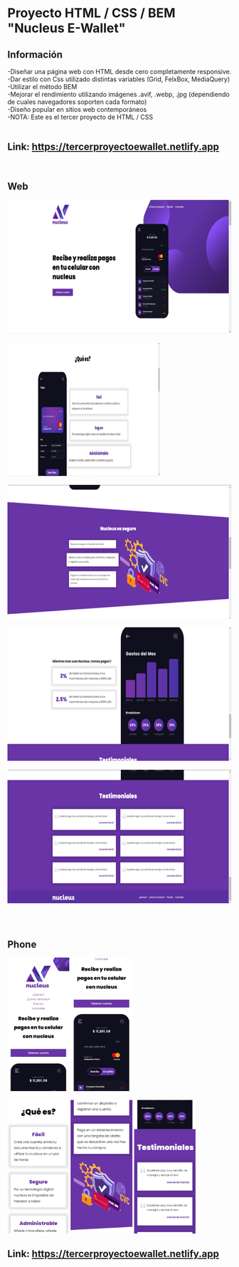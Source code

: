 # Proyecto HTML / CSS / BEM "Nucleus E-Wallet"


## Información

-Diseñar una página web con HTML desde cero  completamente responsive. <br>
-Dar estilo con Css utilizado distintas variables (Grid, FelxBox, MediaQuery)<br>
-Utilizar el método BEM<br>
-Mejorar el rendimiento utilizando imágenes .avif, .webp, .jpg (dependiendo de cuales navegadores soporten cada formato)<br>
-Diseño popular en sitios web contemporáneos<br>
-NOTA: Este es el tercer proyecto de HTML / CSS
<br><br>



## Link:  https://tercerproyectoewallet.netlify.app
<br>


## Web
<p aling="center">
  <img  height="300" src="./imgMuestra/web-head.png" /><br><br>
  <img width="68%" height="300" src="./imgMuestra/web-section1.png" /><br><br>
  <img height="300" src="./imgMuestra/web-section2.png" /><br><br>
  <img height="300" src="./imgMuestra/web-section3.png" /><br><br>
  <img height="300" src="./imgMuestra/web-section4.png" /><br><br>
</p>
<br>

## Phone
  <p>
      <img height="300" src="./imgMuestra/phone-head.jpg" />
      <img height="300" src="./imgMuestra/phone-section1.jpg" /> <br><br>
      <img height="300" src="./imgMuestra/phone-section2.jpg" />
      <img height="300" src="./imgMuestra/phone-section3.jpg" />
      <img height="300" src="./imgMuestra/phone-section4.jpg" />
  </p>

  ## Link:  https://tercerproyectoewallet.netlify.app